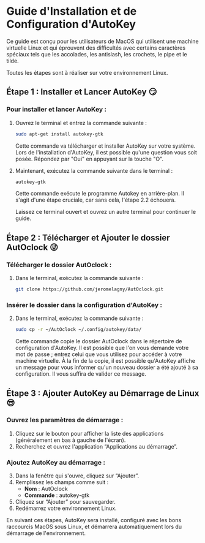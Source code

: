 # Guide d'Installation et de Configuration d'AutoKey

Ce guide est conçu pour les utilisateurs de MacOS qui utilisent une machine virtuelle Linux et qui éprouvent des difficultés avec certains caractères spéciaux tels que les accolades, les antislash, les crochets, le pipe et le tilde.

Toutes les étapes sont à réaliser sur votre environnement Linux.

## Étape 1 : Installer et Lancer AutoKey 😏

### Pour installer et lancer AutoKey :

1. Ouvrez le terminal et entrez la commande suivante :

    ```bash
    sudo apt-get install autokey-gtk
    ```

    Cette commande va télécharger et installer AutoKey sur votre système. Lors de l'installation d'AutoKey, il est possible qu'une question vous soit posée. Répondez par "Oui" en appuyant sur la touche "O".

2. Maintenant, exécutez la commande suivante dans le terminal :

    ```bash
    autokey-gtk
    ```

    Cette commande exécute le programme Autokey en arrière-plan. Il s'agit d'une étape cruciale, car sans cela, l'étape 2.2 échouera.

    Laissez ce terminal ouvert et ouvrez un autre terminal pour continuer le guide.

## Étape 2 : Télécharger et Ajouter le dossier AutOclock 😜

### Télécharger le dossier AutOclock :

1. Dans le terminal, exécutez la commande suivante :

    ```bash
    git clone https://github.com/jeromelagny/AutOclock.git
    ```

### Insérer le dossier dans la configuration d'AutoKey :

2. Dans le terminal, exécutez la commande suivante :

    ```bash
    sudo cp -r ~/AutOclock ~/.config/autokey/data/
    ```

    Cette commande copie le dossier AutOclock dans le répertoire de configuration d'AutoKey. Il est possible que l'on vous demande votre mot de passe ; entrez celui que vous utilisez pour accéder à votre machine virtuelle. À la fin de la copie, il est possible qu'AutoKey affiche un message pour vous informer qu'un nouveau dossier a été ajouté à sa configuration. Il vous suffira de valider ce message.

## Étape 3 : Ajouter AutoKey au Démarrage de Linux 😎

### Ouvrez les paramètres de démarrage :

1. Cliquez sur le bouton pour afficher la liste des applications (généralement en bas à gauche de l'écran).
2. Recherchez et ouvrez l'application “Applications au démarrage”.

### Ajoutez AutoKey au démarrage :

3. Dans la fenêtre qui s'ouvre, cliquez sur “Ajouter”.
4. Remplissez les champs comme suit :
    - **Nom** : AutOclock
    - **Commande** : autokey-gtk
5. Cliquez sur “Ajouter” pour sauvegarder.
6. Redémarrez votre environnement Linux.

En suivant ces étapes, AutoKey sera installé, configuré avec les bons raccourcis MacOS sous Linux, et démarrera automatiquement lors du démarrage de l'environnement.
